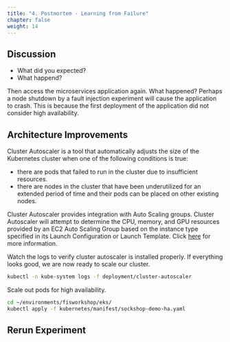 ```yaml
---
title: "4. Postmortem - Learning from Failure"
chapter: false
weight: 14
---
```


## Discussion

+ What did you expected?
+ What happend?

Then access the microservices application again. What happened? Perhaps a node shutdown by a fault injection experiment will cause the application to crash. This is because the first deployment of the application did not consider high availability.

## Architecture Improvements

Cluster Autoscaler is a tool that automatically adjusts the size of the Kubernetes cluster when one of the following conditions is true:

+ there are pods that failed to run in the cluster due to insufficient resources.
+ there are nodes in the cluster that have been underutilized for an extended period of time and their pods can be placed on other existing nodes.

Cluster Autoscaler provides integration with Auto Scaling groups. Cluster Autoscaler will attempt to determine the CPU, memory, and GPU resources provided by an EC2 Auto Scaling Group based on the instance type specified in its Launch Configuration or Launch Template. Click [here](https://github.com/kubernetes/autoscaler/tree/master/cluster-autoscaler/cloudprovider/aws) for more information.

Watch the logs to verify cluster autoscaler is installed properly. If everything looks good, we are now ready to scale our cluster.
```sh
kubectl -n kube-system logs -f deployment/cluster-autoscaler
```

Scale out pods for high availability.
```sh
cd ~/environments/fisworkshop/eks/
kubectl apply -f kubernetes/manifest/sockshop-demo-ha.yaml
```

## Rerun Experiment
